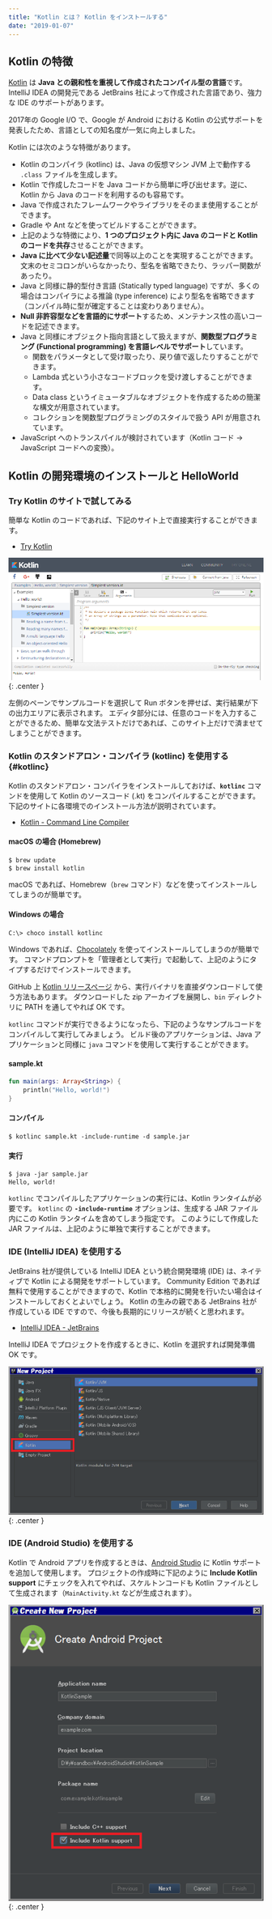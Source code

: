 ```yaml
---
title: "Kotlin とは？ Kotlin をインストールする"
date: "2019-01-07"
---
```


Kotlin の特徴
----

[Kotlin](https://kotlinlang.org/) は **Java との親和性を重視して作成されたコンパイル型の言語**です。
IntelliJ IDEA の開発元である JetBrains 社によって作成された言語であり、強力な IDE のサポートがあります。

2017年の Google I/O で、Google が Android における Kotlin の公式サポートを発表したため、言語としての知名度が一気に向上しました。

Kotlin には次のような特徴があります。

* Kotlin のコンパイラ (kotlinc) は、Java の仮想マシン JVM 上で動作する `.class` ファイルを生成します。
* Kotlin で作成したコードを Java コードから簡単に呼び出せます。逆に、Kotlin から Java のコードを利用するのも容易です。
* Java で作成されたフレームワークやライブラリをそのまま使用することができます。
* Gradle や Ant などを使ってビルドすることができます。
* 上記のような特徴により、**1 つのプロジェクト内に Java のコードと Kotlin のコードを共存**させることができます。
* **Java に比べて少ない記述量**で同等以上のことを実現することができます。文末のセミコロンがいらなかったり、型名を省略できたり、ラッパー関数があったり。
* Java と同様に静的型付き言語 (Statically typed language) ですが、多くの場合はコンパイラによる推論 (type inference) により型名を省略できます（コンパイル時に型が確定することは変わりありません）。
* **Null 非許容型などを言語的にサポート**するため、メンテナンス性の高いコードを記述できます。
* Java と同様にオブジェクト指向言語として扱えますが、**関数型プログラミング (Functional programming) を言語レベルでサポート**しています。
    * 関数をパラメータとして受け取ったり、戻り値で返したりすることができます。
    * Lambda 式という小さなコードブロックを受け渡しすることができます。
    * Data class というイミュータブルなオブジェクトを作成するための簡潔な構文が用意されています。
    * コレクションを関数型プログラミングのスタイルで扱う API が用意されています。
* JavaScript へのトランスパイルが検討されています（Kotlin コード → JavaScript コードへの変換）。


Kotlin の開発環境のインストールと HelloWorld
----

### Try Kotlin のサイトで試してみる

簡単な Kotlin のコードであれば、下記のサイト上で直接実行することができます。

- [Try Kotlin](https:/try.kotlinlang.org/)

![install-try-kotlin.png](install-try-kotlin.png){: .center }

左側のペーンでサンプルコードを選択して Run ボタンを押せば、実行結果が下の出力エリアに表示されます。
エディタ部分には、任意のコードを入力することができるため、簡単な文法テストだけであれば、このサイト上だけで済ませてしまうことができます。


### Kotlin のスタンドアロン・コンパイラ (kotlinc) を使用する {#kotlinc}

Kotlin のスタンドアロン・コンパイラをインストールしておけば、**`kotlinc`** コマンドを使用して Kotlin のソースコード (.kt) をコンパイルすることができます。
下記のサイトに各環境でのインストール方法が説明されています。

- [Kotlin - Command Line Compiler](https://kotlinlang.org/docs/tutorials/command-line.html)

#### macOS の場合 (Homebrew)

```
$ brew update
$ brew install kotlin
```

macOS であれば、Homebrew（`brew` コマンド）などを使ってインストールしてしまうのが簡単です。


#### Windows の場合

```
C:\> choco install kotlinc
```

Windows であれば、[Chocolately](https://chocolatey.org/install) を使ってインストールしてしまうのが簡単です。
コマンドプロンプトを「管理者として実行」で起動して、上記のようにタイプするだけでインストールできます。

GitHub 上 [Kotlin リリースページ](https://github.com/JetBrains/kotlin/releases/) から、実行バイナリを直接ダウンロードして使う方法もあります。
ダウンロードした zip アーカイブを展開し、`bin` ディレクトリに PATH を通してやれば OK です。

`kotlinc` コマンドが実行できるようになったら、下記のようなサンプルコードをコンパイルして実行してみましょう。
ビルド後のアプリケーションは、Java アプリケーションと同様に `java` コマンドを使用して実行することができます。

#### sample.kt

~~~ kt
fun main(args: Array<String>) {
    println("Hello, world!")
}
~~~

#### コンパイル

~~~
$ kotlinc sample.kt -include-runtime -d sample.jar
~~~

#### 実行

~~~
$ java -jar sample.jar
Hello, world!
~~~

`kotlinc` でコンパイルしたアプリケーションの実行には、Kotlin ランタイムが必要です。
`kotlinc` の **`-include-runtime`** オプションは、生成する JAR ファイル内にこの Kotlin ランタイムを含めてしまう指定です。
このようにして作成した JAR ファイルは、上記のように単独で実行することができます。


### IDE (IntelliJ IDEA) を使用する

JetBrains 社が提供している IntelliJ IDEA という統合開発環境 (IDE) は、ネイティブで Kotlin による開発をサポートしています。
Community Edition であれば無料で使用することができますので、Kotlin で本格的に開発を行いたい場合はインストールしておくとよいでしょう。
Kotlin の生みの親である JetBrains 社が作成している IDE ですので、今後も長期的にリリースが続くと思われます。

- [IntelliJ IDEA - JetBrains](https://www.jetbrains.com/idea/)

IntelliJ IDEA でプロジェクトを作成するときに、Kotlin を選択すれば開発準備 OK です。

![install-idea.png](install-idea.png){: .center }


### IDE (Android Studio) を使用する

Kotlin で Android アプリを作成するときは、[Android Studio](https://developer.android.com/studio/) に Kotlin サポートを追加して使用します。
プロジェクトの作成時に下記のように **Include Kotlin support** にチェックを入れてやれば、スケルトンコードも Kotlin ファイルとして生成されます（`MainActivity.kt` などが生成されます）。

![install-studio.png](install-studio.png){: .center }

